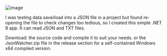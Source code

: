 ![image](https://github.com/user-attachments/assets/e497aa25-7544-464d-b989-a121d9fe104b)

I was testing data save/load into a JSON file in a project but found re-opening the file to check changes too tedious, so I created this simple .NET 8 app.
It can read JSON and TXT files.

Download:
  the source code and compile it to suit your needs.
  or
  the JsonWatcher.zip file in the release section for a self-contained Windows x64 compiled version.
